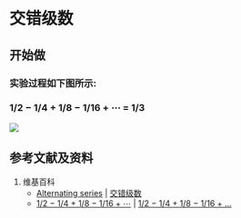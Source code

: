 # 交错级数

## 开始做

### 实验过程如下图所示:

### 1/2 − 1/4 + 1/8 − 1/16 + ⋯ = 1/3

![](/images/无穷级数/交错级数/1a1.jpg)

## 参考文献及资料

1. 维基百科
	- [Alternating series](https://en.wikipedia.org/wiki/Alternating_series) | [交错级数](https://zh.wikipedia.org/wiki/交错级数) 
	- [1/2 − 1/4 + 1/8 − 1/16 + ⋯](https://en.wikipedia.org/wiki/1/2_%E2%88%92_1/4_%2B_1/8_%E2%88%92_1/16_%2B_%E2%8B%AF) | [1/2 − 1/4 + 1/8 − 1/16 + …](https://zh.wikipedia.org/wiki/1/2_%E2%88%92_1/4_%2B_1/8_%E2%88%92_1/16_%2B_%E2%80%A6) 